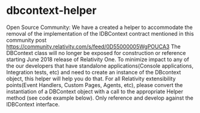 # dbcontext-helper
Open Source Community: We have a created a helper to accommodate the removal of the implementation of the IDBContext contract mentioned in this community post https://community.relativity.com/s/feed/0D55000005WgPOUCA3 The DBContext class will no longer be exposed for construction or reference starting June 2018 release of Relativity One. To minimize impact to any of the our developers that have standalone applications(Console applications, Integration tests, etc) and need to create an instance of the DBcontext object, this helper will help you do that. For all Relativity extensibility points(Event Handlers, Custom Pages, Agents, etc), please convert the instantiation of a DBContext object with a call to the appropriate Helper method (see code example below). Only reference and develop against the IDBContext interface.
